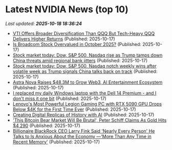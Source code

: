 # Latest NVIDIA News (top 10)
_Last updated: **2025-10-18 18:36:24**_

- [VTI Offers Broader Diversification Than QQQ But Tech-Heavy QQQ Delivers Higher Returns](https://biztoc.com/x/c11b23196ffa949f) (Published: 2025-10-17)
- [Is Broadcom Stock Overvalued in October 2025?](https://www.barchart.com/story/news/35532691/is-broadcom-stock-overvalued-in-october-2025) (Published: 2025-10-17)
- [Stock market today: Dow, S&P 500, Nasdaq rise as Trump tamps down China threats amid regional bank jitters](https://finance.yahoo.com/news/live/stock-market-today-dow-sp-500-nasdaq-rise-as-trump-tamps-down-china-threats-after-regional-bank-jitters-182020110.html) (Published: 2025-10-17)
- [Stock market today: Dow, S&P 500, Nasdaq notch weekly wins after volatile week as Trump signals China talks back on track](https://finance.yahoo.com/news/live/stock-market-today-dow-sp-500-nasdaq-notch-weekly-wins-after-volatile-week-as-trump-signals-china-talks-back-on-track-182020560.html) (Published: 2025-10-17)
- [Astra Nova Raises $48.3M to Grow Web3, AI Entertainment Ecosystem](https://www.coindesk.com/business/2025/10/17/astra-nova-raises-usd48-3m-to-grow-web3-ai-entertainment-ecosystem) (Published: 2025-10-17)
- [I replaced my daily Windows laptop with the Dell 14 Premium - and I don't miss it one bit](https://www.zdnet.com/article/i-replaced-my-daily-windows-laptop-with-the-dell-14-premium-and-i-dont-miss-it-one-bit/) (Published: 2025-10-17)
- [Lenovo's Most Powerful Legion Gaming PC with RTX 5090 GPU Drops Below $4K for the First Time Ever](https://www.ign.com/articles/lenovo-legion-tower-7-gaming-pc-deal-with-rtx-5090-graphics-card-drops-below-4k) (Published: 2025-10-17)
- [Creating Digital Replicas of History with AI](http://cacm.acm.org/news/creating-digital-replicas-of-history-with-ai/) (Published: 2025-10-17)
- ['This Bitcoin Bear Market Will Be Brutal', Peter Schiff Claims As Gold Hits $4,290](https://finance.yahoo.com/news/bitcoin-bear-market-brutal-peter-180117239.html) (Published: 2025-10-17)
- [Billionaire BlackRock CEO Larry Fink Said 'Nearly Every Person' He Talks to Is Anxious About the Economy —'More Than Any Time in Recent Memory'](https://finance.yahoo.com/news/billionaire-blackrock-ceo-larry-fink-180111354.html) (Published: 2025-10-17)
